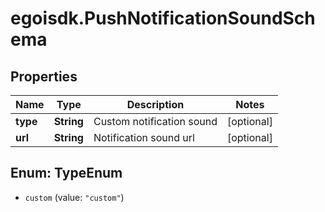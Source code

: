 # egoisdk.PushNotificationSoundSchema

## Properties

Name | Type | Description | Notes
------------ | ------------- | ------------- | -------------
**type** | **String** | Custom notification sound | [optional] 
**url** | **String** | Notification sound url | [optional] 



## Enum: TypeEnum


* `custom` (value: `"custom"`)




